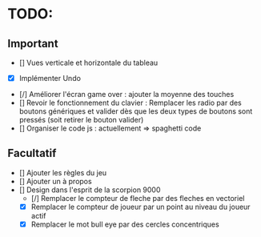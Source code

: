 # TODO:

## Important
* [] Vues verticale et horizontale du tableau
* [X] Implémenter Undo
* [/] Améliorer l'écran game over : ajouter la moyenne des touches
* [] Revoir le fonctionnement du clavier : Remplacer les radio par des boutons génériques et valider dès que les deux types de boutons sont pressés (soit retirer le bouton valider)
* [] Organiser le code js : actuellement => spaghetti code

## Facultatif
* [] Ajouter les règles du jeu
* [] Ajouter un à propos
* [] Design dans l'esprit de la scorpion 9000
    * [/] Remplacer le compteur de fleche par des fleches en vectoriel
    * [X] Remplacer le compteur de joueur par un point au niveau du joueur actif
    * [X] Remplacer le mot bull eye par des cercles concentriques
